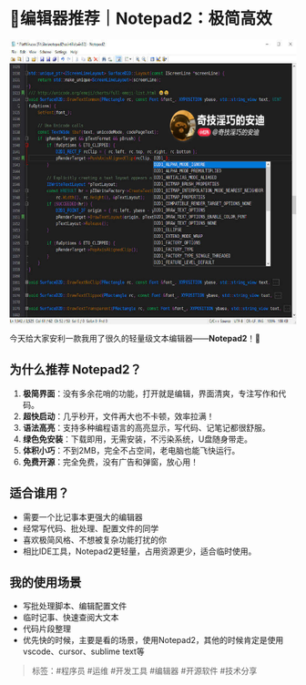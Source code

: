 # 📃编辑器推荐｜Notepad2：极简高效

<div style="width:100%;max-width:100%;height:500px;overflow-x:auto;overflow-y:hidden;white-space:nowrap;display:flex;align-items:center;">
  <img src="/tools/06-Notepad2/notepad2-1-1.jpg" alt="Image 1" style="height:100%;margin-right:10px;">
</div>

今天给大家安利一款我用了很久的轻量级文本编辑器——**Notepad2**！🌟

## 为什么推荐 Notepad2？

1. **极简界面**：没有多余花哨的功能，打开就是编辑，界面清爽，专注写作和代码。
2. **超快启动**：几乎秒开，文件再大也不卡顿，效率拉满！
3. **语法高亮**：支持多种编程语言的高亮显示，写代码、记笔记都很舒服。
4. **绿色免安装**：下载即用，无需安装，不污染系统，U盘随身带走。
5. **体积小巧**：不到2MB，完全不占空间，老电脑也能飞快运行。
6. **免费开源**：完全免费，没有广告和弹窗，放心用！

## 适合谁用？

- 需要一个比记事本更强大的编辑器
- 经常写代码、批处理、配置文件的同学
- 喜欢极简风格、不想被复杂功能打扰的你
- 相比IDE工具，Notepad2更轻量，占用资源更少，适合临时使用。

## 我的使用场景

- 写批处理脚本、编辑配置文件
- 临时记事、快速查阅大文本
- 代码片段整理
- 优先快的时候，主要是看的场景，使用Notepad2，其他的时候肯定是使用vscode、cursor、sublime text等


> 标签：#程序员 #运维 #开发工具 #编辑器 #开源软件 #技术分享